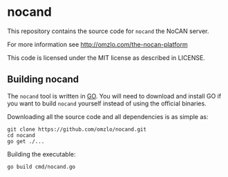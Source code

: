 # nocand

This repository contains the source code for `nocand` the NoCAN server.

For more information see http://omzlo.com/the-nocan-platform

This code is licensed under the MIT license as described in LICENSE.


## Building nocand

The `nocand` tool is written in [GO](https://golang.org/). You will need to download and install GO if you want to build `nocand` yourself instead of using the official binaries.

Downloading all the source code and all dependencies is as simple as:

```
git clone https://github.com/omzlo/nocand.git
cd nocand
go get ./...
```

Building the executable:

```
go build cmd/nocand.go
```

